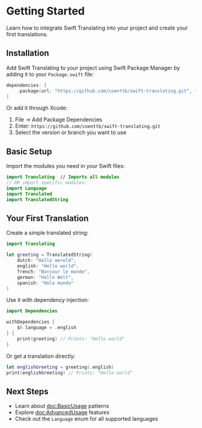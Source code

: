 # Getting Started

Learn how to integrate Swift Translating into your project and create your first translations.

## Installation

Add Swift Translating to your project using Swift Package Manager by adding it to your `Package.swift` file:

```swift
dependencies: [
    .package(url: "https://github.com/coenttb/swift-translating.git", from: "0.0.1")
]
```

Or add it through Xcode:
1. File → Add Package Dependencies
2. Enter: `https://github.com/coenttb/swift-translating.git`
3. Select the version or branch you want to use

## Basic Setup

Import the modules you need in your Swift files:

```swift
import Translating  // Imports all modules
// OR import specific modules:
import Language
import Translated
import TranslatedString
```

## Your First Translation

Create a simple translated string:

```swift
import Translating

let greeting = TranslatedString(
    dutch: "Hallo wereld",
    english: "Hello world",
    french: "Bonjour le monde",
    german: "Hallo Welt",
    spanish: "Hola mundo"
)
```

Use it with dependency injection:

```swift
import Dependencies

withDependencies {
    $0.language = .english
} {
    print(greeting) // Prints: "Hello world"
}
```

Or get a translation directly:

```swift
let englishGreeting = greeting(.english)
print(englishGreeting) // Prints: "Hello world"
```

## Next Steps

- Learn about <doc:BasicUsage> patterns
- Explore <doc:AdvancedUsage> features
- Check out the ``Language`` enum for all supported languages